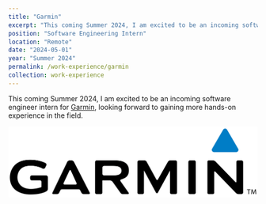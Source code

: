 ```yaml
---
title: "Garmin"
excerpt: "This coming Summer 2024, I am excited to be an incoming software engineer intern for [Garmin](https://www.garmin.com), looking forward to gaining more hands-on experience in the field."
position: "Software Engineering Intern"
location: "Remote"
date: "2024-05-01"
year: "Summer 2024"
permalink: /work-experience/garmin
collection: work-experience
---
```


This coming Summer 2024, I am excited to be an incoming software engineer intern for [Garmin](https://www.garmin.com), looking forward to gaining more hands-on experience in the field.

<img src="/images/garmin_logo.png">